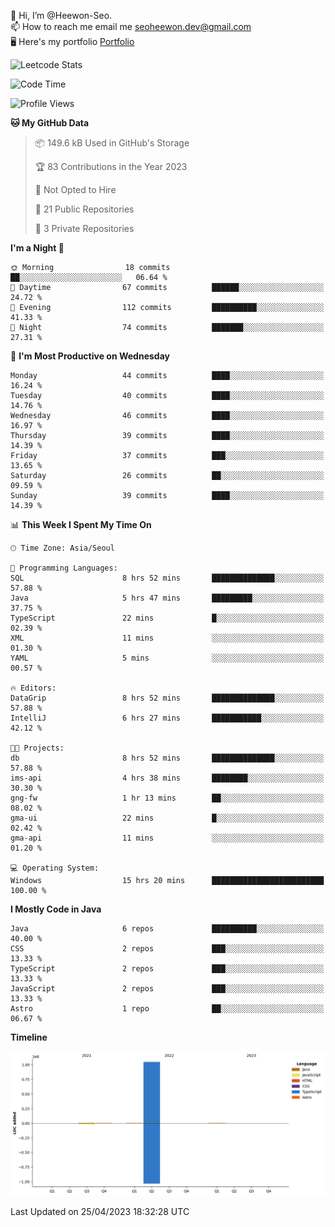 👋 Hi, I’m @Heewon-Seo.  
📫 How to reach me email me seoheewon.dev@gmail.com   
🖥 Here's my portfolio [Portfolio](https://haileynotes.notion.site/HEEWON-SEO-f98fe97412ee4a6a94fd24fe6832f84c)

![Leetcode Stats](https://leetcode.card.workers.dev/?username=Heewon-Seo)

 <!--START_SECTION:waka-->
![Code Time](http://img.shields.io/badge/Code%20Time-415%20hrs%2010%20mins-blue)

![Profile Views](http://img.shields.io/badge/Profile%20Views-0-blue)

**🐱 My GitHub Data** 

> 📦 149.6 kB Used in GitHub's Storage 
 > 
> 🏆 83 Contributions in the Year 2023
 > 
> 🚫 Not Opted to Hire
 > 
> 📜 21 Public Repositories 
 > 
> 🔑 3 Private Repositories 
 > 
**I'm a Night 🦉** 

```text
🌞 Morning                18 commits          ██░░░░░░░░░░░░░░░░░░░░░░░   06.64 % 
🌆 Daytime                67 commits          ██████░░░░░░░░░░░░░░░░░░░   24.72 % 
🌃 Evening                112 commits         ██████████░░░░░░░░░░░░░░░   41.33 % 
🌙 Night                  74 commits          ███████░░░░░░░░░░░░░░░░░░   27.31 % 
```
📅 **I'm Most Productive on Wednesday** 

```text
Monday                   44 commits          ████░░░░░░░░░░░░░░░░░░░░░   16.24 % 
Tuesday                  40 commits          ████░░░░░░░░░░░░░░░░░░░░░   14.76 % 
Wednesday                46 commits          ████░░░░░░░░░░░░░░░░░░░░░   16.97 % 
Thursday                 39 commits          ████░░░░░░░░░░░░░░░░░░░░░   14.39 % 
Friday                   37 commits          ███░░░░░░░░░░░░░░░░░░░░░░   13.65 % 
Saturday                 26 commits          ██░░░░░░░░░░░░░░░░░░░░░░░   09.59 % 
Sunday                   39 commits          ████░░░░░░░░░░░░░░░░░░░░░   14.39 % 
```


📊 **This Week I Spent My Time On** 

```text
🕑︎ Time Zone: Asia/Seoul

💬 Programming Languages: 
SQL                      8 hrs 52 mins       ██████████████░░░░░░░░░░░   57.88 % 
Java                     5 hrs 47 mins       █████████░░░░░░░░░░░░░░░░   37.75 % 
TypeScript               22 mins             █░░░░░░░░░░░░░░░░░░░░░░░░   02.39 % 
XML                      11 mins             ░░░░░░░░░░░░░░░░░░░░░░░░░   01.30 % 
YAML                     5 mins              ░░░░░░░░░░░░░░░░░░░░░░░░░   00.57 % 

🔥 Editors: 
DataGrip                 8 hrs 52 mins       ██████████████░░░░░░░░░░░   57.88 % 
IntelliJ                 6 hrs 27 mins       ███████████░░░░░░░░░░░░░░   42.12 % 

🐱‍💻 Projects: 
db                       8 hrs 52 mins       ██████████████░░░░░░░░░░░   57.88 % 
ims-api                  4 hrs 38 mins       ████████░░░░░░░░░░░░░░░░░   30.30 % 
gng-fw                   1 hr 13 mins        ██░░░░░░░░░░░░░░░░░░░░░░░   08.02 % 
gma-ui                   22 mins             █░░░░░░░░░░░░░░░░░░░░░░░░   02.42 % 
gma-api                  11 mins             ░░░░░░░░░░░░░░░░░░░░░░░░░   01.20 % 

💻 Operating System: 
Windows                  15 hrs 20 mins      █████████████████████████   100.00 % 
```

**I Mostly Code in Java** 

```text
Java                     6 repos             ██████████░░░░░░░░░░░░░░░   40.00 % 
CSS                      2 repos             ███░░░░░░░░░░░░░░░░░░░░░░   13.33 % 
TypeScript               2 repos             ███░░░░░░░░░░░░░░░░░░░░░░   13.33 % 
JavaScript               2 repos             ███░░░░░░░░░░░░░░░░░░░░░░   13.33 % 
Astro                    1 repo              ██░░░░░░░░░░░░░░░░░░░░░░░   06.67 % 
```



**Timeline**

![Lines of Code chart](https://raw.githubusercontent.com/Heewon-Seo/Heewon-Seo/main/assets/bar_graph.png)


 Last Updated on 25/04/2023 18:32:28 UTC
<!--END_SECTION:waka-->

